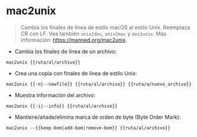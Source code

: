 # mac2unix

> Cambia los finales de línea de estilo macOS al estilo Unix.
> Reemplaza CR con LF.
> Vea también `unix2dos`, `unix2mac` y `dos2unix`.
> Más información: <https://manned.org/mac2unix>.

- Cambia los finales de línea de un archivo:

`mac2unix {{ruta/al/archivo}}`

- Crea una copia con finales de línea de estilo Unix:

`mac2unix {{-n|--newfile}} {{ruta/al/archivo}} {{ruta/a/nuevo_archivo}}`

- Muestra información del archivo:

`mac2unix {{-i|--info}} {{ruta/al/archivo}}`

- Mantiene/añade/elimina marca de orden de byte (Byte Order Mark):

`mac2unix --{{keep-bom|add-bom|remove-bom}} {{ruta/al/archivo}}`
